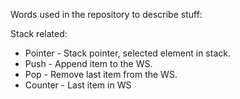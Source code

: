 Words used in the repository to describe stuff:

Stack related:

- Pointer - Stack pointer, selected element in stack.
- Push - Append item to the WS.
- Pop - Remove last item from the WS.
- Counter - Last item in WS
